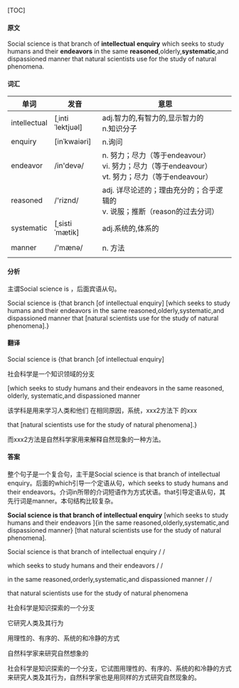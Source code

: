 [TOC]

#### 原文

Social science is that branch of **intellectual** **enquiry** which seeks to study humans and their **endeavors** in the same **reasoned**,olderly,**systematic**,and dispassioned manner that natural scientists use for the study of natural phenomena.

#### 词汇

| 单词         | 发音             | 意思                                                         |
| ------------ | ---------------- | ------------------------------------------------------------ |
| intellectual | [ˌintiˈlektjuəl] | adj.智力的,有智力的,显示智力的<br/>n.知识分子                |
| enquiry      | [inˈkwaiəri]     | n.询问                                                       |
| endeavor     | /in'devə/        | n. 努力；尽力（等于endeavour）<br/>vi. 努力；尽力（等于endeavour）<br/>vt. 努力；尽力（等于endeavour） |
| reasoned     | /'riznd/         | adj. 详尽论述的；理由充分的；合乎逻辑的<br/>v. 说服；推断（reason的过去分词） |
| systematic   | [ˌsistiˈmætik]   | adj.系统的,体系的                                            |
|              |                  |                                                              |
| manner       | /'mænə/          | n. 方法                                                      |
|              |                  |                                                              |

 #### 分析

主谓Social science is ，后面宾语从句。

Social science is {that branch [of intellectual enquiry] [which seeks to study humans and their endeavors in the same reasoned,olderly,systematic,and dispassioned manner that [natural scientists use for the study of natural phenomena].}

#### 翻译

Social science is {that branch [of intellectual enquiry] 

社会科学是一个知识领域的分支

[which seeks to study humans and their endeavors in the same reasoned, olderly, systematic,and dispassioned manner 

该学科是用来学习人类和他们 在相同原因，系统，xxx2方法下  的xxx

that [natural scientists use for the study of natural phenomena].}

而xxx2方法是自然科学家用来解释自然现象的一种方法。

#### 答案

整个句子是一个复合句，主干是Social science is that branch of intellectual enquiry。后面的which引导一个定语从句，which seeks to study humans and their endeavors。介词in所带的介词短语作为方式状语。that引导定语从句，其先行词是manner。本句结构比较复杂。

**Social science is that branch of intellectual enquiry** [which seeks to study humans and their endeavors ]{in the same reasoned,olderly,systematic,and dispassioned manner} [that natural scientists use for the study of natural phenomena].

Social science is that branch of intellectual enquiry / / 

which seeks to study humans and their endeavors / / 

in the same reasoned,orderly,systematic,and dispassioned manner / / 

that natural scientists use for the study of natural phenomena

社会科学是知识探索的一个分支

它研究人类及其行为

用理性的、有序的、系统的和冷静的方式

自然科学家来研究自然想象的



社会科学是知识探索的一个分支，它试图用理性的、有序的、系统的和冷静的方式来研究人类及其行为，自然科学家也是用同样的方式研究自然现象的。